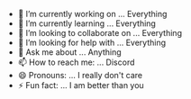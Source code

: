 - 🔭 I’m currently working on ... Everything
- 🌱 I’m currently learning ... Everything
- 👯 I’m looking to collaborate on ... Everything
- 🤔 I’m looking for help with ... Everything
- 💬 Ask me about ... Anything
- 📫 How to reach me: ... Discord
- 😄 Pronouns: ... I really don't care
- ⚡ Fun fact: ... I am better than you

<!--
**MrViper111/MrViper111** is a ✨ _special_ ✨ repository because its `README.md` (this file) appears on your GitHub profile.

Here are some ideas to get you started:

- 🔭 I’m currently working on ... Everything
- 🌱 I’m currently learning ... Everything
- 👯 I’m looking to collaborate on ... Everything
- 🤔 I’m looking for help with ... Everything
- 💬 Ask me about ... Anything
- 📫 How to reach me: ... Discord
- 😄 Pronouns: ... I really don't care
- ⚡ Fun fact: ... I am better than you
-->
